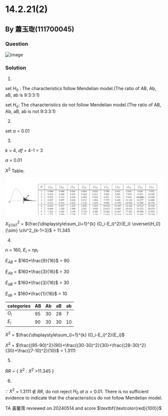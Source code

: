 # 14.2.21(2)

## By 蕭玉琁(111700045)

### Question
![image](https://github.com/HWTeng-Course/202402-Statistics/assets/118964247/85268d39-95b9-4119-bf83-8e851c257f4e)

### Solution

1.  
set $H_0$ : The characteristics follow Mendelian model.(The ratio of AB, Ab, aB, ab is 9:3:3:1)

set $H_a$: The characteristics do not follow Mendelian model.(The ratio of AB, Ab, aB, ab is not 9:3:3:1)

2.
set $\alpha$ = 0.01

3.
$k$ = 4, $df$ = 4-1 = 3

$\alpha$ = 0.01


$X^2$ Table:

![image](https://github.com/HWTeng-Course/202402-Statistics/blob/main/Images/3A0B9160-19A2-407F-8B55-12FFBC77127F.jpg)

$X^2_{STAT}$ = $\frac{\displaystyle\sum_{i=1}^{k} (O_i-E_i)^2}{E_i} \overset{H_0}{\sim} \chi^2_{k-1=3}$ = 11.345


4.

$n$ = 160, $E_i$ = $np_i$

$E_{AB}$ = $160*\frac{9}{16}$ = 90

$E_{Ab}$ = $160*\frac{3}{16}$ = 30

$E_{aB}$ = $160*\frac{3}{16}$ = 30

$E_{ab}$ = $160*\frac{1}{16}$ = 10


| categories   | AB                  | Ab                      | aB             | ab  |
| ------------ | ------------------- | ----------------------- | -------------- | ----|
| $O_i$        | 95                  | 30                      | 28             | 7   |
| $E_i$        | 90                  | 30                      | 30             | 10  |

$X^2$ = $\frac{\displaystyle\sum_{i=1}^{k} (O_i-E_i)^2}{E_i}$

$X^{2}$ = $\frac{(95-90)^2}{90}+\frac{(30-30)^2}{30}+\frac{(28-30)^2}{30}+\frac{(7-10)^2}{10}$ = 1.3111

5.
$RR$ = { $X^2$ : $X^2$ >11.345 }



6.
$\because$ $X^{2}$ = 1.3111 ∉ $RR$, do not reject $H_0$ *at* $\alpha=0.01$.
   There is no sufficient evidence to indicate that the characteristics do not follow Mendelian model.
  
TA 黃馨霈 reviewed on 20240514 and score $\textbf{\textcolor{red}{100}}$

